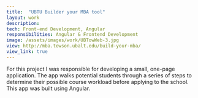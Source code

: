 ```yaml
---
title:  "UBTU Builder your MBA tool"
layout: work
description: 
tech: Front-end Development, Angular
responsibilities: Angular & Frontend Development
image: /assets/images/work/UBTowWeb-3.jpg
view: http://mba.towson.ubalt.edu/build-your-mba/
view_link: true
---
```


For this project I was responsible for developing a small, one-page application. 
The app walks potential students through a series of steps to determine their possible course workload before applying to the school.
This app was built using Angular.